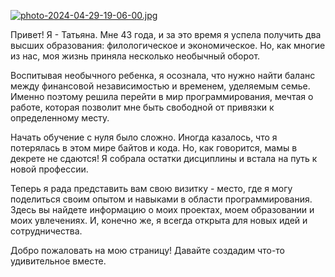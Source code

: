 [![photo-2024-04-29-19-06-00.jpg](https://i.postimg.cc/CLnnXjby/photo-2024-04-29-19-06-00.jpg)](https://postimg.cc/LnRsZgyv)


Привет! Я - Татьяна. Мне 43 года, и за это время я успела получить два высших образования: филологическое и экономическое. Но, как многие из нас, моя жизнь приняла несколько необычный оборот.

Воспитывая необычного ребенка, я осознала, что нужно найти баланс между финансовой независимостью и временем, уделяемым семье. Именно поэтому решила перейти в мир программирования, мечтая о работе, которая позволит мне быть свободной от привязки к определенному месту.

Начать обучение с нуля было сложно. Иногда казалось, что я потерялась в этом мире байтов и кода. Но, как говорится, мамы в декрете не сдаются! Я собрала остатки дисциплины и встала на путь к новой профессии.

Теперь я рада представить вам свою визитку - место, где я могу поделиться своим опытом и навыками в области программирования. Здесь вы найдете информацию о моих проектах, моем образовании и моих увлечениях. И, конечно же, я всегда открыта для новых идей и сотрудничества.

Добро пожаловать на мою страницу! Давайте создадим что-то удивительное вместе.


